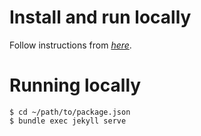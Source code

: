 # Install and run locally

Follow instructions from [_here_].

# Running locally

```
$ cd ~/path/to/package.json
$ bundle exec jekyll serve
```

[_here_]: [https://docs.github.com/en/pages/setting-up-a-github-pages-site-with-jekyll/testing-your-github-pages-site-locally-with-jekyll]
